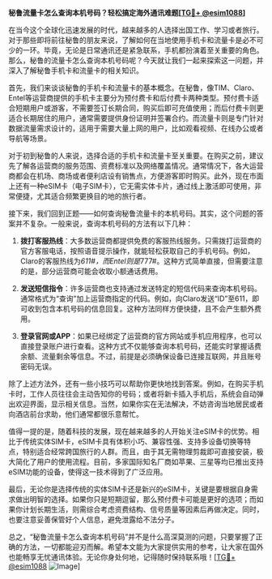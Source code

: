 **秘鲁流量卡怎么查询本机号码？轻松搞定海外通讯难题[[TG💪+ @esim1088](https://t.me/s/esim1088)]**

在当今这个全球化迅速发展的时代，越来越多的人选择出国工作、学习或者旅行。对于那些即将前往秘鲁的朋友来说，了解如何在当地使用手机卡和流量卡是必不可少的一环。毕竟，无论是日常通讯还是紧急联系，手机都扮演着至关重要的角色。那么，秘鲁的流量卡怎么查询本机号码呢？今天就让我们一起来探索这一问题，并深入了解秘鲁手机卡和流量卡的相关知识。

首先，我们来谈谈秘鲁的手机卡和流量卡的基本概念。在秘鲁，像TIM、Claro、Entel等运营商提供的手机卡主要分为预付费卡和后付费卡两种类型。预付费卡适合短期用户或游客，不需要签订长期合同，购买后即可充值使用；而后付费卡则更适合长期居住的用户，通常需要提供身份证明并签署合约。而流量卡则是专门针对数据流量需求设计的，适用于需要大量上网的用户，比如观看视频、在线办公或者导航等场景。

对于初到秘鲁的人来说，选择合适的手机卡和流量卡至关重要。在购买之前，建议先了解各运营商的服务范围、资费标准以及网络覆盖情况。通常情况下，各大运营商都会在机场、商场或者便利店设有销售点，方便游客即时购买。此外，现在市面上还有一种eSIM卡（电子SIM卡），它无需实体卡片，通过线上激活即可使用，非常便捷，尤其适合频繁更换目的地的旅行者。

接下来，我们回到正题——如何查询秘鲁流量卡的本机号码。其实，这个问题的答案并不复杂。一般来说，查询本机号码的方法有以下几种：

1. **拨打客服热线**：大多数运营商都提供免费的客服热线服务。只需拨打运营商的官方客服电话，按照语音提示操作，就能轻松获取自己的手机号码。例如，Claro的客服热线为*611#，而Entel则是*777#。这种方式简单直接，但需要注意的是，部分运营商可能会收取小额通话费用。

2. **发送短信指令**：许多运营商也支持通过发送特定的短信代码来查询本机号码。通常格式为“查询”加上运营商指定的代码。例如，向Claro发送“ID”至611，即可收到包含本机号码的信息回复。这种方法同样方便快捷，且不会产生额外费用。

3. **登录官网或APP**：如果已经绑定了运营商的官方网站或手机应用程序，也可以直接登录账户进行查看。这种方式不仅能够查询本机号码，还能实时掌握话费余额、流量剩余等信息。不过，前提是必须确保设备已连接互联网，并且账号密码无误。

除了上述方法外，还有一些小技巧可以帮助你更快地找到答案。例如，在购买手机卡时，工作人员往往会主动告知你的号码；或者将新卡插入手机后，系统会自动弹出欢迎界面，显示相关信息。当然，如果你实在无法解决，不妨咨询当地居民或者向酒店前台求助，他们通常都很乐意帮忙。

值得一提的是，随着科技的发展，现在越来越多的人开始关注eSIM卡的优势。相比于传统实体SIM卡，eSIM卡具有体积小巧、兼容性强、支持多设备切换等特点，特别适合经常跨国旅行的人群。而且，由于其无需物理剪裁即可直接安装，极大简化了用户的使用流程。目前，多家国际知名厂商如苹果、三星等均已推出支持eSIM功能的设备，使得这一技术得到了广泛应用。

最后，无论你是选择传统的实体SIM卡还是新兴的eSIM卡，关键是要根据自身需求做出明智的选择。如果你只是短期逗留，那么预付费卡可能是更好的选项；而如果你计划长期生活，则需综合考虑资费结构、信号质量等因素后再做决定。同时，也要注意妥善保管好个人信息，避免泄露给不法分子。

总之，“秘鲁流量卡怎么查询本机号码”并不是什么高深莫测的问题，只要掌握了正确的方法，一切都能迎刃而解。希望本文能为大家提供实用的参考，让大家在国外也能畅享无忧通讯体验。无论你身处何地，记得随时保持联系哦！[[TG💪+ @esim1088](https://t.me/s/esim1088) ![Image](https://i.postimg.cc/4NQfJmqS/Snipaste-2025-05-13-00-14-12.png)]